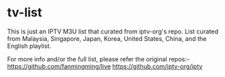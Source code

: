 # tv-list
This is just an IPTV M3U list that curated from iptv-org's repo. List curated from Malaysia, Singapore, Japan, Korea, United States, China, and the English playlist.

For more info and/or the full list, please refer the original repos:-
https://github.com/fanmingming/live
https://github.com/iptv-org/iptv

